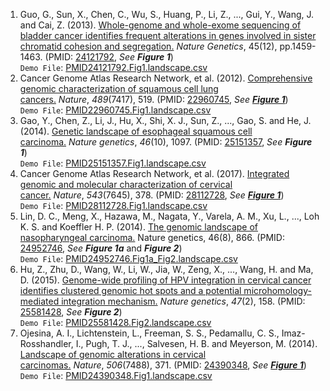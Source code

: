 1. Guo, G., Sun, X., Chen, C., Wu, S., Huang, P., Li, Z., ..., Gui, Y., Wang, J. and Cai, Z. (2013). [Whole-genome and whole-exome sequencing of bladder cancer identifies frequent alterations in genes involved in sister chromatid cohesion and segregation.](https://www.nature.com/articles/ng.2798) *Nature Genetics*, 45(12), pp.1459-1463. (PMID: [24121792](https://www.ncbi.nlm.nih.gov/pubmed/24121792), *See __Figure 1__*)<br/>
   `Demo File`: [PMID24121792.Fig1.landscape.csv](https://github.com/Nobel-Justin/Oviz-Bio-demo/blob/master/Landscape/demo_csv/PMID24121792.Fig1.landscape.csv)
2. Cancer Genome Atlas Research Network, et al. (2012). [Comprehensive genomic characterization of squamous cell lung cancers.](https://www.nature.com/articles/nature11404) *Nature*, *489*(7417), 519. (PMID: [22960745](https://www.ncbi.nlm.nih.gov/pubmed/22960745), *See __[Figure 1](https://www.nature.com/articles/nature11404/figures/1)__*)<br/>
   `Demo File`: [PMID22960745.Fig1.landscape.csv](https://github.com/Nobel-Justin/Oviz-Bio-demo/blob/master/Landscape/demo_csv/PMID22960745.Fig1.landscape.csv)
3. Gao, Y., Chen, Z., Li, J., Hu, X., Shi, X. J., Sun, Z., ..., Gao, S. and He, J. (2014). [Genetic landscape of esophageal squamous cell carcinoma.](https://www.nature.com/articles/ng.3076) *Nature genetics*, *46*(10), 1097. (PMID: [25151357](https://www.ncbi.nlm.nih.gov/pubmed/25151357), *See __Figure 1__*)<br/>
   `Demo File`: [PMID25151357.Fig1.landscape.csv](https://github.com/Nobel-Justin/Oviz-Bio-demo/blob/master/Landscape/demo_csv/PMID25151357.Fig1.landscape.csv)
4. Cancer Genome Atlas Research Network, et al. (2017). [Integrated genomic and molecular characterization of cervical cancer.](https://www.nature.com/articles/nature21386) *Nature*, *543*(7645), 378. (PMID: [28112728](https://www.ncbi.nlm.nih.gov/pubmed/28112728), *See __[Figure 1](https://www.nature.com/articles/nature21386/figures/1)__*)<br/>
   `Demo File`: [PMID28112728.Fig1.landscape.csv](https://github.com/Nobel-Justin/Oviz-Bio-demo/blob/master/Landscape/demo_csv/PMID28112728.Fig1.landscape.csv)
5. Lin, D. C., Meng, X., Hazawa, M., Nagata, Y., Varela, A. M., Xu, L., ..., Loh K. S. and Koeffler H. P. (2014). [The genomic landscape of nasopharyngeal carcinoma.](https://www.nature.com/articles/ng.3006) Nature genetics, 46(8), 866. (PMID: [24952746](https://www.ncbi.nlm.nih.gov/pubmed/24952746), *See __Figure 1a__* and *__Figure 2__*)<br/>
   `Demo File`: [PMID24952746.Fig1a_Fig2.landscape.csv](https://github.com/Nobel-Justin/Oviz-Bio-demo/blob/master/Landscape/demo_csv/PMID24952746.Fig1a_Fig2.landscape.csv)
6. Hu, Z., Zhu, D., Wang, W., Li, W., Jia, W., Zeng, X., ..., Wang, H. and Ma, D. (2015). [Genome-wide profiling of HPV integration in cervical cancer identifies clustered genomic hot spots and a potential microhomology-mediated integration mechanism.](https://www.nature.com/articles/ng.3178) *Nature genetics*, *47*(2), 158. (PMID: [25581428](https://www.ncbi.nlm.nih.gov/pubmed/25581428), *See __Figure 2__*)<br/>
   `Demo File`: [PMID25581428.Fig2.landscape.csv](https://github.com/Nobel-Justin/Oviz-Bio-demo/blob/master/Landscape/demo_csv/PMID25581428.Fig2.landscape.csv)
7. Ojesina, A. I., Lichtenstein, L., Freeman, S. S., Pedamallu, C. S., Imaz-Rosshandler, I., Pugh, T. J., ..., Salvesen, H. B. and Meyerson, M. (2014). [Landscape of genomic alterations in cervical carcinomas.](https://www.nature.com/articles/nature12881) *Nature*, *506*(7488), 371. (PMID: <a href="https://www.ncbi.nlm.nih.gov/pubmed/24390348" target="_blank">24390348</a>, *See __[Figure 1](https://www.nature.com/articles/nature12881/figures/1)__*)<br/>
   `Demo File`: [PMID24390348.Fig1.landscape.csv](https://github.com/Nobel-Justin/Oviz-Bio-demo/blob/master/Landscape/demo_csv/PMID24390348.Fig1.landscape.csv)
